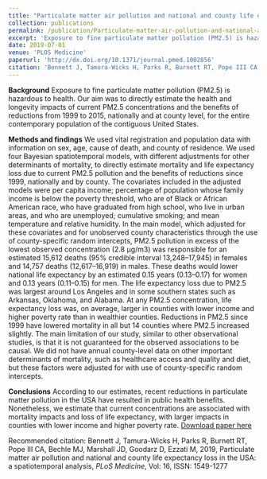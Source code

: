 ```yaml
---
title: "Particulate matter air pollution and national and county life expectancy loss in the USA: a spatiotemporal analysis"
collection: publications
permalink: /publication/Particulate-matter-air-pollution-and-national-and-county-life-expectancy-loss-in-the-USA-a-spatiotemporal-analysis
excerpt: 'Exposure to fine particulate matter pollution (PM2.5) is hazardous to health. Our aim was to directly estimate the health and longevity impacts of current PM2.5 concentrations and the benefits of reductions from 1999 to 2015, nationally and at county level, for the entire contemporary population of the contiguous United States.'
date: 2019-07-01
venue: 'PLOS Medicine'
paperurl: 'http://dx.doi.org/10.1371/journal.pmed.1002856'
citation: 'Bennett J, Tamura-Wicks H, Parks R, Burnett RT, Pope III CA, Bechle MJ, Marshall JD, Goodarz D, Ezzati M, 2019, Particulate matter air pollution and national and county life expectancy loss in the USA: a spatiotemporal analysis, <i>PLoS Medicine</i>, Vol: 16, ISSN: 1549-1277'
---
```

<b>Background</b>
Exposure to fine particulate matter pollution (PM2.5) is hazardous to health. Our aim was to directly estimate the health and longevity impacts of current PM2.5 concentrations and the benefits of reductions from 1999 to 2015, nationally and at county level, for the entire contemporary population of the contiguous United States.

<b>Methods and findings</b>
We used vital registration and population data with information on sex, age, cause of death, and county of residence. We used four Bayesian spatiotemporal models, with different adjustments for other determinants of mortality, to directly estimate mortality and life expectancy loss due to current PM2.5 pollution and the benefits of reductions since 1999, nationally and by county. The covariates included in the adjusted models were per capita income; percentage of population whose family income is below the poverty threshold, who are of Black or African American race, who have graduated from high school, who live in urban areas, and who are unemployed; cumulative smoking; and mean temperature and relative humidity. In the main model, which adjusted for these covariates and for unobserved county characteristics through the use of county-specific random intercepts, PM2.5 pollution in excess of the lowest observed concentration (2.8 μg/m3) was responsible for an estimated 15,612 deaths (95% credible interval 13,248–17,945) in females and 14,757 deaths (12,617–16,919) in males. These deaths would lower national life expectancy by an estimated 0.15 years (0.13–0.17) for women and 0.13 years (0.11–0.15) for men. The life expectancy loss due to PM2.5 was largest around Los Angeles and in some southern states such as Arkansas, Oklahoma, and Alabama. At any PM2.5 concentration, life expectancy loss was, on average, larger in counties with lower income and higher poverty rate than in wealthier counties. Reductions in PM2.5 since 1999 have lowered mortality in all but 14 counties where PM2.5 increased slightly. The main limitation of our study, similar to other observational studies, is that it is not guaranteed for the observed associations to be causal. We did not have annual county-level data on other important determinants of mortality, such as healthcare access and quality and diet, but these factors were adjusted for with use of county-specific random intercepts.

<b>Conclusions</b>
According to our estimates, recent reductions in particulate matter pollution in the USA have resulted in public health benefits. Nonetheless, we estimate that current concentrations are associated with mortality impacts and loss of life expectancy, with larger impacts in counties with lower income and higher poverty rate.
[Download paper here](http://dx.doi.org/10.1371/journal.pmed.1002856)

Recommended citation: Bennett J, Tamura-Wicks H, Parks R, Burnett RT, Pope III CA, Bechle MJ, Marshall JD, Goodarz D, Ezzati M, 2019, Particulate matter air pollution and national and county life expectancy loss in the USA: a spatiotemporal analysis, <i>PLoS Medicine</i>, Vol: 16, ISSN: 1549-1277
